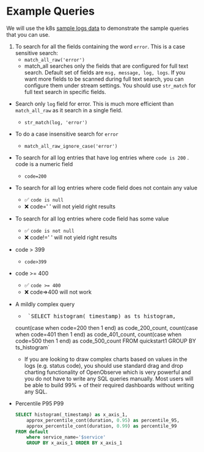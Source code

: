 # Example Queries


We will use the k8s [sample logs data](https://zinc-public-data.s3.us-west-2.amazonaws.com/zinc-enl/sample-k8s-logs/k8slog_json.json.zip) to demonstrate the sample queries that you can use.


1. To search for all the fields containing the word `error`. This is a case sensitive search:
    - `match_all_raw('error')`
    - match_all searches only the fields that are configured for full text search. Default set of fields are `msg, message, log, logs`. If you want more fields to be scanned during full text search, you can configure them under stream settings. You should use `str_match` for full text search in specific fields.
- Search only `log` field for error. This is much more efficient than `match_all_raw` as it search in a single field.
    - `str_match(log, 'error')`
-  To do a case insensitive search for `error`
    - `match_all_raw_ignore_case('error')`
- To search for all log entries that have log entries where `code is 200` . code is a numeric field
    - `code=200`
- To search for all log entries where code field does not contain any value
    - ✅ `code is null` 
    - ❌ code=' ' will not yield right results
- To search for all log entries where code field has some value
    - ✅ `code is not null` 
    - ❌ code!=' ' will not yield right results
- code > 399
    - `code>399`
- code >= 400
    - ✅ `code >= 400` 
    - ❌ code=>400 will not work
- A mildly complex query
    - <pre> `SELECT histogram(_timestamp) as ts_histogram, 
    count(case when code=200 then 1 end) as code_200_count, 
    count(case when code=401 then 1 end) as code_401_count, 
    count(case when code=500 then 1 end) as code_500_count FROM quickstart1 GROUP BY ts_histogram`</pre>
    - If you are looking to draw complex charts based on values in the logs (e.g. status code), you should use standard drag and drop charting functionality of OpenObserve which is very powerful and you do not have to write any SQL queries manually. Most users will be able to build 99% + of their required dashboards without writing any SQL.

- Percentile P95 P99
    
    ```sql
    SELECT histogram(_timestamp) as x_axis_1,  
        approx_percentile_cont(duration, 0.95) as percentile_95, 
        approx_percentile_cont(duration, 0.99) as percentile_99 
    FROM default 
        where service_name='$service' 
        GROUP BY x_axis_1 ORDER BY x_axis_1
    ```
